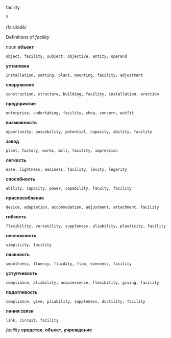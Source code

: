 facility

?

/fəˈsilədē/

Definitions of _facility_

noun
**объект**

    object, facility, subject, objective, entity, operand
**установка**

    installation, setting, plant, mounting, facility, adjustment
**сооружение**

    construction, structure, building, facility, installation, erection
**предприятие**

    enterprise, undertaking, facility, shop, concern, outfit
**возможность**

    opportunity, possibility, potential, capacity, ability, facility
**завод**

    plant, factory, works, mill, facility, impression
**легкость**

    ease, lightness, easiness, facility, levity, legerity
**способность**

    ability, capacity, power, capability, faculty, facility
**приспособление**

    device, adaptation, accommodation, adjustment, attachment, facility
**гибкость**

    flexibility, versatility, suppleness, pliability, plasticity, facility
**несложность**

    simplicity, facility
**плавность**

    smoothness, fluency, fluidity, flow, evenness, facility
**уступчивость**

    compliance, pliability, acquiescence, flexibility, giving, facility
**податливость**

    compliance, give, pliability, suppleness, ductility, facility
**линия связи**

    link, circuit, facility

_facility_
**средство**, **объект**, **учреждение**